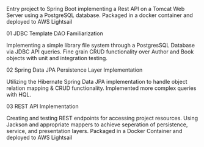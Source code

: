 Entry project to Spring Boot implementing a Rest API on a Tomcat Web Server using a PostgreSQL database. Packaged in a docker container and deployed to AWS Lightsail

01 JDBC Template DAO Familiarization

Implementing a simple library file system through a PostgresSQL Database via JDBC API queries. Fine grain CRUD functionality over Author and Book objects with unit and integration testing. 

02 Spring Data JPA Persistence Layer Implementation

Utilizing the Hibernate Spring Data JPA implementation to handle object relation mapping & CRUD functionality. Implemented more complex queries with HQL.

03 REST API Implementation

Creating and testing REST endpoints for accessing project resources. Using Jackson and appropriate mappers to achieve seperation of persistence, service, and presentation layers. Packaged in a Docker Container and deployed to AWS Lightsail